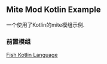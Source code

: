 ## Mite Mod Kotlin Example

一个使用了Kotlin的mite模组示例.

### 前置模组

[Fish Kotlin Language](https://github.com/yuchenxue123/fish-kotlin-language)
